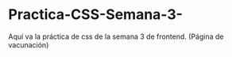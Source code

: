 # Practica-CSS-Semana-3-
Aquí va la práctica de css de la semana 3 de frontend. (Página de vacunación)
